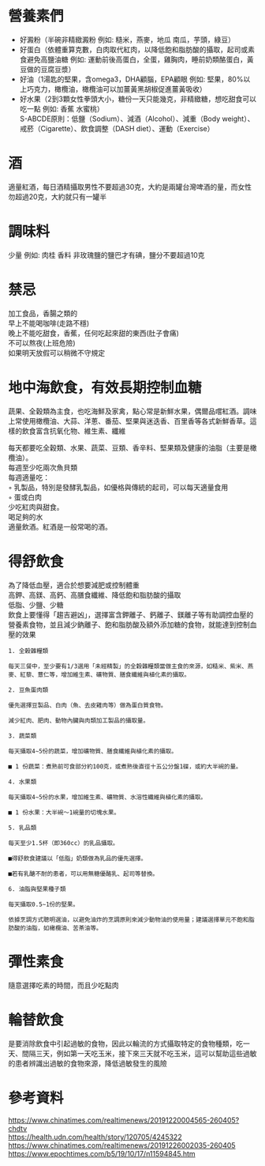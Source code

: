 # 營養素們
* 好澱粉（半碗非精緻澱粉 例如: 糙米，燕麥，地瓜 南瓜，芋頭，綠豆）  
* 好蛋白（依體重算克數，白肉取代紅肉，以降低飽和脂肪酸的攝取，起司或素食避免高鹽油糖 例如: 運動前後高蛋白，全蛋，雞胸肉，睡前奶類酪蛋白，黃豆做的豆腐豆漿）  
* 好油（1湯匙的堅果，含omega3，DHA顧腦，EPA顧眼 例如: 堅果，80%以上巧克力，橄欖油，橄欖油可以加薑黃黑胡椒促進薑黃吸收）   
* 好水果（2到3顆女性拳頭大小，糖份一天只能幾克，非精緻糖，想吃甜食可以吃一點 例如: 香蕉 水蜜桃）    
S-ABCDE原則：低鹽（Sodium）、減酒（Alcohol）、減重（Body weight）、戒菸（Cigarette）、飲食調整（DASH diet）、運動（Exercise）  

# 酒
適量紅酒，每日酒精攝取男性不要超過30克，大約是兩罐台灣啤酒的量，而女性勿超過20克，大約就只有一罐半  

# 調味料
少量 例如: 肉桂 香料 
非玫瑰鹽的鹽巴才有碘，鹽分不要超過10克 

# 禁忌
加工食品，香腸之類的  
早上不能喝咖啡(走路不穩)  
晚上不能吃甜食，香蕉，任何吃起來甜的東西(肚子會痛)    
不可以熬夜(上班危險)  
如果明天放假可以稍微不守規定  

# 地中海飲食，有效長期控制血糖
蔬果、全穀類為主食，也吃海鮮及家禽，點心常是新鮮水果，偶爾品嚐紅酒。調味上常使用橄欖油、大蒜、洋蔥、番茄、堅果與迷迭香、百里香等各式新鮮香草。這樣的飲食富含抗氧化物、維生素、纖維  

每天都要吃全穀類、水果、蔬菜、豆類、香辛料、堅果類及健康的油脂（主要是橄欖油）。  
每週至少吃兩次魚貝類  
 每週適量吃：  
◦ 乳製品，特別是發酵乳製品，如優格與傳統的起司，可以每天適量食用  
◦ 蛋或白肉  
少吃紅肉與甜食。  
喝足夠的水  
適量飲酒。紅酒是一般常喝的酒。  

# 得舒飲食
為了降低血壓，適合於想要減肥或控制體重  
高鉀、高鎂、高鈣、高膳食纖維、降低飽和脂肪酸的攝取  
低脂、少鹽、少糖  
飲食上要懂得「趨吉避凶」，選擇富含鉀離子、鈣離子、鎂離子等有助調控血壓的營養素食物，並且減少鈉離子、飽和脂肪酸及額外添加糖的食物，就能達到控制血壓的效果  
```
1. 全榖雜糧類

每天三餐中，至少要有1/3選用「未經精製」的全穀雜糧類當做主食的來源，如糙米、紫米、燕麥、紅藜、薏仁等，增加維生素、礦物質、膳食纖維與植化素的攝取。

2. 豆魚蛋肉類

優先選擇豆製品、白肉（魚、去皮雞肉等）做為蛋白質食物。

減少紅肉、肥肉、動物內臟與肉類加工製品的攝取量。

3. 蔬菜類

每天攝取4∼5份的蔬菜，增加礦物質、膳食纖維與植化素的攝取。

■ 1 份蔬菜：煮熟前可食部分約100克，或煮熟後直徑十五公分盤1碟，或約大半碗的量。

4. 水果類

每天攝取4∼5份的水果，增加維生素、礦物質、水溶性纖維與植化素的攝取。

■ 1 份水果：大半碗～1碗量的切塊水果。

5. 乳品類

每天至少1.5杯（即360cc）的乳品攝取。

■得舒飲食建議以「低脂」奶類做為乳品的優先選擇。

■若有乳醣不耐的患者，可以用無糖優酪乳、起司等替換。

6. 油脂與堅果種子類

每天攝取0.5∼1份的堅果。

依據烹調方式聰明選油，以避免油炸的烹調原則來減少動物油的使用量；建議選擇單元不飽和脂肪酸的油脂，如橄欖油、苦茶油等。
```

# 彈性素食
隨意選擇吃素的時間，而且少吃點肉  

# 輪替飲食
是要消除飲食中引起過敏的食物，因此以輪流的方式攝取特定的食物種類，吃一天、間隔三天，例如第一天吃玉米，接下來三天就不吃玉米，這可以幫助這些過敏的患者辨識出過敏的食物來源，降低過敏發生的風險  

# 參考資料  
https://www.chinatimes.com/realtimenews/20191220004565-260405?chdtv  
https://health.udn.com/health/story/120705/4245322  
https://www.chinatimes.com/realtimenews/20191226002035-260405  
https://www.epochtimes.com/b5/19/10/17/n11594845.htm  
